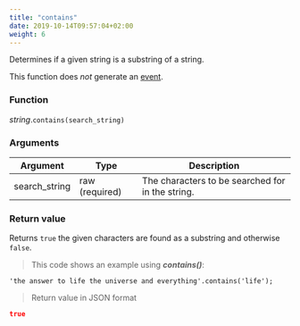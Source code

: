 ```yaml
---
title: "contains"
date: 2019-10-14T09:57:04+02:00
weight: 6
---
```


Determines if a given string is a substring of a string.

This function does *not* generate an [event](../../events).

### Function
*string*.`contains(search_string)`

### Arguments
Argument | Type | Description
-------- | ---- | -----------
search_string | raw (required) | The characters to be searched for in the string.

### Return value
Returns `true` the given characters are found as a substring and otherwise `false`.

> This code shows an example using ***contains()***:

```thingsdb,json_response
'the answer to life the universe and everything'.contains('life');
```

> Return value in JSON format

```json
true
```
